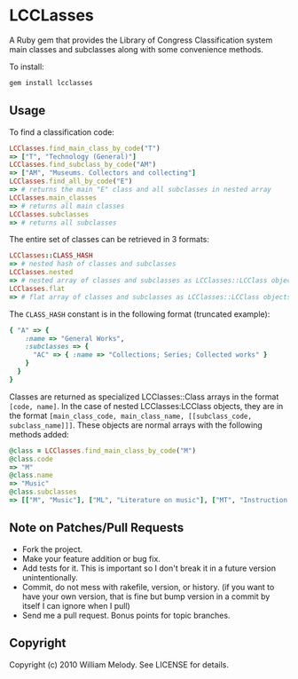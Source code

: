 # LCCLasses

A Ruby gem that provides the Library of Congress Classification system main classes and subclasses along with some convenience methods.

To install:

```bash
gem install lcclasses
```

## Usage

To find a classification code:

```ruby
LCClasses.find_main_class_by_code("T")
=> ["T", "Technology (General)"]
LCClasses.find_subclass_by_code("AM")
=> ["AM", "Museums. Collectors and collecting"]
LCClasses.find_all_by_code("E")
=> # returns the main "E" class and all subclasses in nested array
LCClasses.main_classes
=> # returns all main classes
LCClasses.subclasses
=> # returns all subclasses
```

The entire set of classes can be retrieved in 3 formats:

```ruby
LCClasses::CLASS_HASH
=> # nested hash of classes and subclasses
LCClasses.nested
=> # nested array of classes and subclasses as LCClasses::LCClass objects
LCClasses.flat
=> # flat array of classes and subclasses as LCClasses::LCClass objects
```

The `CLASS_HASH` constant is in the following format (truncated example):

```ruby
{ "A" => {
    :name => "General Works",
    :subclasses => {
      "AC" => { :name => "Collections; Series; Collected works" }
    }
  }
}
```

Classes are returned as specialized LCClasses::Class arrays in the format `[code, name]`. In the case of nested LCClasses:LCClass objects, they are in the format `[main_class_code, main_class_name, [[subclass_code, subclass_name]]]`. These objects are normal arrays with the following methods added:

```ruby
@class = LCClasses.find_main_class_by_code("M")
@class.code
=> "M"
@class.name
=> "Music"
@class.subclasses
=> [["M", "Music"], ["ML", "Literature on music"], ["MT", "Instruction and study"]]
```

## Note on Patches/Pull Requests

* Fork the project.
* Make your feature addition or bug fix.
* Add tests for it. This is important so I don't break it in a
  future version unintentionally.
* Commit, do not mess with rakefile, version, or history.
  (if you want to have your own version, that is fine but
   bump version in a commit by itself I can ignore when I pull)
* Send me a pull request. Bonus points for topic branches.

## Copyright

Copyright (c) 2010 William Melody. See LICENSE for details.

